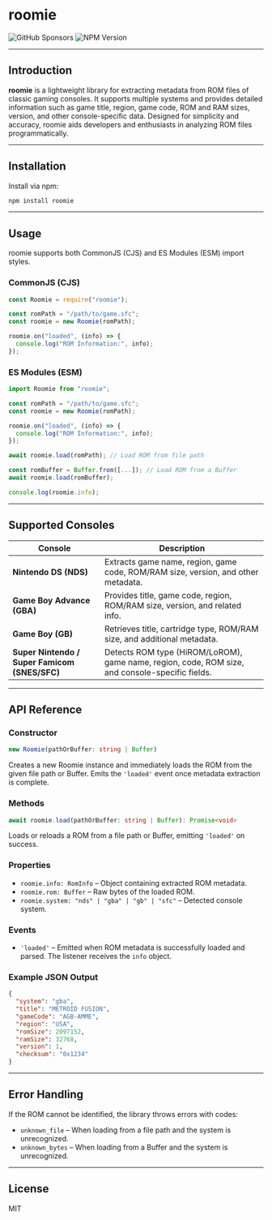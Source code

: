 # roomie

![GitHub Sponsors](https://img.shields.io/github/sponsors/nikitacontreras?style=flat-square&label=sponsor%20me&link=https%3A%2F%2Fgithub.com%2Fsponsors%2Fnikitacontreras) ![NPM Version](https://img.shields.io/npm/v/roomie?style=flat-square)

---

## Introduction

**roomie** is a lightweight library for extracting metadata from ROM files of classic gaming consoles. It supports multiple systems and provides detailed information such as game title, region, game code, ROM and RAM sizes, version, and other console-specific data. Designed for simplicity and accuracy, roomie aids developers and enthusiasts in analyzing ROM files programmatically.

---

## Installation

Install via npm:

```bash
npm install roomie
```

---

## Usage

roomie supports both CommonJS (CJS) and ES Modules (ESM) import styles.

### CommonJS (CJS)

```js
const Roomie = require("roomie");

const romPath = "/path/to/game.sfc";
const roomie = new Roomie(romPath);

roomie.on("loaded", (info) => {
  console.log("ROM Information:", info);
});
```

### ES Modules (ESM)

```ts
import Roomie from "roomie";

const romPath = "/path/to/game.sfc";
const roomie = new Roomie(romPath);

roomie.on("loaded", (info) => {
  console.log("ROM Information:", info);
});

await roomie.load(romPath); // Load ROM from file path

const romBuffer = Buffer.from([...]); // Load ROM from a Buffer
await roomie.load(romBuffer);

console.log(roomie.info);
```

---

## Supported Consoles

| Console                     | Description                                                   |
|-----------------------------|---------------------------------------------------------------|
| **Nintendo DS (NDS)**        | Extracts game name, region, game code, ROM/RAM size, version, and other metadata. |
| **Game Boy Advance (GBA)**   | Provides title, game code, region, ROM/RAM size, version, and related info.       |
| **Game Boy (GB)**            | Retrieves title, cartridge type, ROM/RAM size, and additional metadata.          |
| **Super Nintendo / Super Famicom (SNES/SFC)** | Detects ROM type (HiROM/LoROM), game name, region, code, ROM size, and console-specific fields. |

---

## API Reference

### Constructor

```ts
new Roomie(pathOrBuffer: string | Buffer)
```

Creates a new Roomie instance and immediately loads the ROM from the given file path or Buffer. Emits the `'loaded'` event once metadata extraction is complete.

### Methods

```ts
await roomie.load(pathOrBuffer: string | Buffer): Promise<void>
```

Loads or reloads a ROM from a file path or Buffer, emitting `'loaded'` on success.

### Properties

- `roomie.info: RomInfo` – Object containing extracted ROM metadata.
- `roomie.rom: Buffer` – Raw bytes of the loaded ROM.
- `roomie.system: "nds" | "gba" | "gb" | "sfc"` – Detected console system.

### Events

- `'loaded'` – Emitted when ROM metadata is successfully loaded and parsed. The listener receives the `info` object.

### Example JSON Output

```json
{
  "system": "gba",
  "title": "METROID FUSION",
  "gameCode": "AGB-AMME",
  "region": "USA",
  "romSize": 2097152,
  "ramSize": 32768,
  "version": 1,
  "checksum": "0x1234"
}
```

---

## Error Handling

If the ROM cannot be identified, the library throws errors with codes:

- `unknown_file` – When loading from a file path and the system is unrecognized.
- `unknown_bytes` – When loading from a Buffer and the system is unrecognized.

---

## License

MIT
